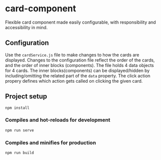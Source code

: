 # card-component

Flexible card component made easily configurable, with responsibility and accessibility in mind.

## Configuration

Use the ```cardService.js``` file to make changes to how the cards are displayed.
Changes to the configuration file reflect the order of the cards, and the order of inner blocks (components).
The file holds 4 data objects for 4 cards. The inner blocks(components) can be displayed/hidden by including/omitting the related part of the ```data``` property.
The click action propery defines which action gets called on clicking the given card.

## Project setup
```
npm install
```

### Compiles and hot-reloads for development
```
npm run serve
```

### Compiles and minifies for production
```
npm run build
```
